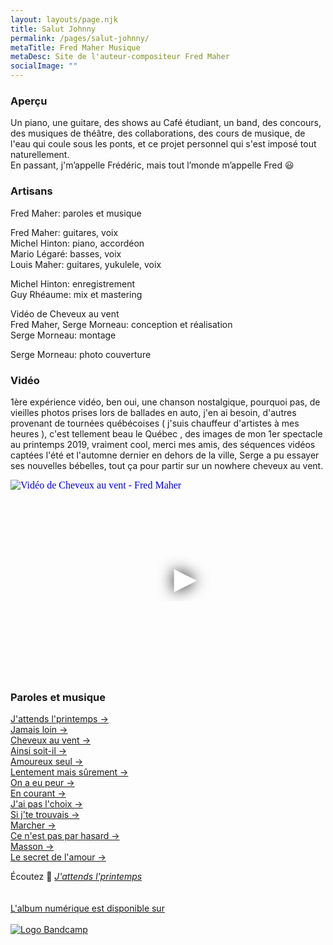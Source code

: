 ```yaml
---
layout: layouts/page.njk
title: Salut Johnny
permalink: /pages/salut-johnny/
metaTitle: Fred Maher Musique
metaDesc: Site de l'auteur-compositeur Fred Maher
socialImage: ""
---
```

<!--<ul class="[ nav__list ] [ box-flex align-center pad-left-400 ] [ p-category ]"><li class="nav__item"><a href="#apercu">Aperçu</a></li>
<li class="nav__item"><a href="#artisans">Artisans</a></li>
<li class="nav__item"><a href="#videos">Vidéo</a></li>
<li class="nav__item"><a href="#textes">Paroles et musique</a></li>
</ul>-->

### Aperçu

Un piano, une guitare,  des shows au Café étudiant, un band, des concours, des musiques de théâtre, des collaborations, des cours de musique, de l'eau qui coule sous les ponts, et ce projet personnel qui s'est imposé tout naturellement.\
En passant, j'm’appelle Frédéric, mais tout l’monde m’appelle Fred 😃

### Artisans

Fred Maher: paroles et musique

Fred Maher: guitares, voix\
Michel Hinton: piano, accordéon\
Mario Légaré: basses, voix\
Louis Maher: guitares, yukulele, voix  

Michel Hinton: enregistrement\
Guy Rhéaume: mix et mastering

Vidéo de Cheveux au vent\
Fred Maher, Serge Morneau: conception et réalisation\
Serge Morneau: montage

Serge Morneau: photo couverture

### Vidéo

1ère expérience vidéo, ben oui, une chanson nostalgique, pourquoi pas, de vieilles photos prises lors de ballades en auto, j'en ai besoin, d'autres provenant de tournées québécoises ( j'suis chauffeur d'artistes à mes heures ), c'est tellement beau le Québec , des images de mon 1er spectacle au printemps 2019, vraiment cool, merci mes amis, des séquences vidéos captées l'été et l'automne dernier en dehors de la ville, Serge a pu essayer ses nouvelles bébelles, tout ça pour partir sur un nowhere cheveux au vent.

<iframe
  width="560"
  height="315"
  src="https://www.youtube.com/embed/iPxpSqu8BhU"
  srcdoc="<style>*{padding:0;margin:0;overflow:hidden}html,body{height:100%}img,span{position:absolute;width:100%;top:0;bottom:0;margin:auto}span{height:1.5em;text-align:center;font:48px/1.5 sans-serif;color:white;text-shadow:0 0 0.5em black}</style><a href=https://www.youtube.com/embed/iPxpSqu8BhU?autoplay=1><img src=https://i.ytimg.com/vi/iPxpSqu8BhU/maxresdefault.jpg alt='Vidéo de Cheveux au vent - Fred Maher'><span>▶</span></a>"
  frameborder="0"
  allow="accelerometer; autoplay; encrypted-media; gyroscope; picture-in-picture"
  allowfullscreen
  title="Vidéo de Cheveux au vent - Fred Maher"
></iframe>

### Paroles et musique

[J'attends l'printemps →](/paroles-et-musique/j-attends-l-printemps/)\
[Jamais loin →](/paroles-et-musique/jamais-loin/)\
[Cheveux au vent →](/paroles-et-musique/cheveux-au-vent/)\
[Ainsi soit-il →](/paroles-et-musique/ainsi-soit-il/)\
[Amoureux seul →](/paroles-et-musique/amoureux-seul/)\
[Lentement mais sûrement →](/paroles-et-musique/lentement-mais-surement/)\
[On a eu peur →](/paroles-et-musique/on-a-eu-peur/)\
[En courant →](/paroles-et-musique/en-courant/)\
[J'ai pas l'choix →](/paroles-et-musique/j-ai-pas-l-choix/)\
[Si j'te trouvais →](/paroles-et-musique/si-j-te-trouvais/)\
[Marcher →](/paroles-et-musique/marcher/)\
[Ce n'est pas par hasard →](/paroles-et-musique/ce-n-est-pas-par-hasard/)\
[Masson →](/paroles-et-musique/masson/)\
[Le secret de l'amour →](/paroles-et-musique/le-secret-de-l-amour/)

Écoutez 🌱 *[J'attends l'printemps](/)*
<br>
<br> 
<a class="bandcamp" href="https://fredmahermusique.bandcamp.com">
          <br>L'album numérique est disponible sur<br><br><img src="/images/bandcamp.svg" alt="Logo Bandcamp"></a>